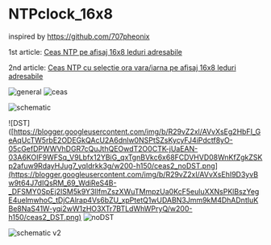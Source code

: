 # NTPclock_16x8
inspired by https://github.com/707pheonix

1st article: [Ceas NTP pe afisaj 16x8 leduri adresabile](https://nicuflorica.blogspot.com/2023/04/ceas-ntp-pe-afisaj-16x8-leduri.html)

2nd article: [Ceas NTP cu selectie ora vara/iarna pe afisaj 16x8 leduri adresabile](https://nicuflorica.blogspot.com/2023/04/ceas-ntp-cu-selectie-ora-varaiarna-pe.html)

![general](https://blogger.googleusercontent.com/img/b/R29vZ2xl/AVvXsEjOpSAybMsrWUOia3C33OPAkM5C3ThR0vY09eZVo2GtnwoqP90yd11aboPQ0ae2GcKVd_zedHevnGS0Jby1108V-XWxrn8lkbIRw-dGOTyMHksXTc2Fk6LrN42yYHZCV4u77wjoylcYmfUT28RWiqKt_mq91-E5Kpr7ju6V5v9EZ4rEJBSKcc75b3ArRA/w200-h95/NTPclock_16x8_general.png)
![ceas](https://blogger.googleusercontent.com/img/b/R29vZ2xl/AVvXsEiE1acEuaR6LUFueTVdKG7igYSMzEp_lHJ2xogoLVDbtLZUQ7XGjWibnWUbQ_V-NkBTlvJxMDL5RRDKTlWWoZdVFF9jKeYfbpgDYYbrCV-lJnZEhpIJsKawsHsLdowseDUx3uVXuptp2e01B8QRdthYawtwYKxaV8e2UJn8dkR8yJnVk_nDps1_WvjcjQ/w200-h96/ora_12_02.jpg)

![schematic](https://blogger.googleusercontent.com/img/b/R29vZ2xl/AVvXsEhWzLXncEof-hVGHXiQz4Y-fosUpMyNl8vJfTmqlYf3KLhruCTieju1oxV9q4WiYduId4tjjt1FiyKFVwI2Demm21BKiYdQIi5d5P0fr4vH21w3uKKJ2uQ3FRHEAKUIz_wZ_NS58Tn1Rf7hMzg0r0ndvMvXgY3wJdt2O858FChVwVbV5hd0Y2vPT5ierg/s1121/NTPclock_16x8_ws2812_sch_v1.png)

![DST]([https://blogger.googleusercontent.com/img/b/R29vZ2xl/AVvXsEg2HbFI_GeAqUcTW5rbE2ODEGkQAcU2A6dnlw0NSPtSZsKycyFJ4iPdctf8yO-05cGefDPWWVhDGR7cQuJthQEOwdT2O0CTK-jUaEAN-03A6KOIF9WFSq_V9Lbfx12YBiG_qxTgnBVkc6x68FCDVHVD08WnKfZgkZSKp2afuw9RdayHJug7_yqIdrkk3g/w200-h150/ceas2_noDST.png](https://blogger.googleusercontent.com/img/b/R29vZ2xl/AVvXsEhI9D3yvBw9t64J7dIQsRM_69_WdiReS4B-_DFSMY0SpEj2ISM5k9Y3lIfmZszXWuTMmpzUa0KcF5euluXXNsPKlBszYegE4uelmwhoC_tDjCAlrap4Vs6bZU_xpPtetQ1wUDABN3Jmm9kM4DhADntIuKBe8NaS41W-yqi2wW1zHO3XTr7BTLdWhWPryQ/w200-h150/ceas2_DST.png)
![noDST](https://blogger.googleusercontent.com/img/b/R29vZ2xl/AVvXsEg2HbFI_GeAqUcTW5rbE2ODEGkQAcU2A6dnlw0NSPtSZsKycyFJ4iPdctf8yO-05cGefDPWWVhDGR7cQuJthQEOwdT2O0CTK-jUaEAN-03A6KOIF9WFSq_V9Lbfx12YBiG_qxTgnBVkc6x68FCDVHVD08WnKfZgkZSKp2afuw9RdayHJug7_yqIdrkk3g/w200-h150/ceas2_noDST.png)


![schematic v2](https://blogger.googleusercontent.com/img/b/R29vZ2xl/AVvXsEhOTGtNicFl3oVvQkguZHq24UNh51pF5F8qZpjwmg2eL4IseFMrjhB2FFkdAaSfxDODpfAr6ULOSxcdaMFcJR0Ra77jue31j7F58SxFcTxQZaBDSWZqHeYqoPEoOiXe4xxd8ewJde1zxYvN4LaVA4GObuF8OJnL2dEzz1fNainlyv29mKmk9WoS5FUxGA/s1141/NTPclock_16x8_ws2812_sch_v2.png)
